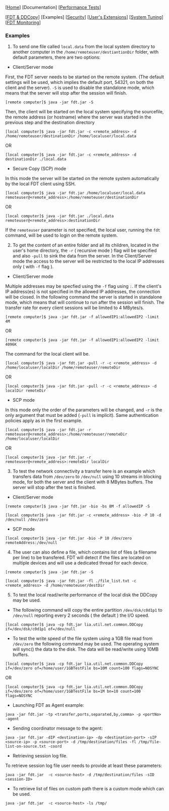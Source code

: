 [[Home](index.md)]  [Documentation]  [[Performance Tests](perf-disk-to-disk.md)]

[[FDT & DDCopy](doc-fdt-ddcopy.md)]   [Examples]   [[Security](doc-security.md)]    [[User's Extensions](doc-user-extensions.md)]    [[System Tuning](doc-system-tuning.md)]    [[FDT Monitoring](doc-opentsdb.md)]

### Examples

1. To send one file called `local.data` from the local system
directory to another computer
in the `/home/remoteuser/destiantionDir` folder, with default
parameters, there are two options:

- Client/Server mode

First, the FDT server needs to be started on the remote system. (The default settings will be used, which implies the default port, 54321, on both the client and the server). `-S` is used to disable the standalone mode, which means that the server will stop after the session will finish.

```
[remote computer]$ java -jar fdt.jar -S
```

Then, the client will be started on the local system specifying the sourcefile, the remote address (or hostname) where the server was started in the previous step and the destination directory
        
```
[local computer]$ java -jar fdt.jar -c <remote_address> -d /home/remoteuser/destinationDir /home/localuser/local.data
```

OR

```
[local computer]$ java -jar fdt.jar -c <remote_address> -d destinationDir ./local.data
```

- Secure Copy (SCP) mode

In this mode the server will be started on the remote system automatically by the local FDT client using SSH.

```
[local computer]$ java -jar fdt.jar /home/localuser/local.data remoteuser@<remote_address>:/home/remoteuser/destinationDir
```

OR

```
[local computer]$ java -jar fdt.jar ./local.data remoteuser@<remote_address>:destinationDir
```

If the `remoteuser` parameter is not specified, the local user, running the `fdt` command, will be used to login on the remote system.

2. To get the content of an entire folder and all its children,
located in the user's home directory, the `-r` ( recursive
mode ) flag will be specified and also `-pull` to sink the data from the
server. In the Client/Server mode the access to the server will be
restricted to the local IP addresses only ( with `-f` flag ).

- Client/Server mode

Multiple addresses may be specfied using the `-f` flag using `:`. If the client's IP address(es) is not specified in the allowed IP addresses, the connection will be closed. In the following command the server is started in standalone mode, which means that will continue to run after the session will finish. The transfer rate for every client sessions will be limited to 4 MBytes/s.

```
[remote computer]$ java -jar fdt.jar -f allowedIP1:allowedIP2 -limit 4M
```

OR

```
[remote computer]$ java -jar fdt.jar -f allowedIP1:allowedIP2 -limit 4096K
```

The command for the local client will be.

```
[local computer]$ java -jar fdt.jar -pull -r -c <remote_address> -d /home/localuser/localDir /home/remoteuser/remoteDir
```

OR

```
[local computer]$ java -jar fdt.jar -pull -r -c <remote_address> -d localDir remoteDir
```

- SCP mode

In this mode only the order of the parameters will be changed, and `-r` is the only argument that must be added (`-pull` is implicit). Same authentication policies apply as in the first example.

```
[local computer]$ java -jar fdt.jar -r  remoteuser@<remote_address>:/home/remoteuser/remoteDir /home/localuser/localDir
```

OR

```
[local computer]$ java -jar fdt.jar -r remoteuser@<remote_address>:remoteDir localDir
```

3. To test the network connectivity a transfer here is an example
which transfers data from `/dev/zero` to `/dev/null` using 10 streams in
blocking mode, for both the server and the client with 8 MBytes
buffers. The server will stop after the test is finished.

- Client/Server mode

```
[remote computer]$ java -jar fdt.jar -bio -bs 8M -f allowedIP -S
```

```
[local computer]$ java -jar fdt.jar -c <remote_address> -bio -P 10 -d /dev/null /dev/zero
```

- SCP mode

```
[local computer]$ java -jar fdt.jar -bio -P 10 /dev/zero remoteAddress:/dev/null
```

4. The user can also define a file, which contains list of files (a filename per line)
to be transfered. FDT will detect if the files are located on multiple
devices and will use a dedicated thread for each device.

```
[remote computer]$ java -jar fdt.jar -S
```

```
[local computer]$ java -jar fdt.jar -fl ./file_list.txt -c <remote_address> -d /home/remoteuser/destDir
```

5. To test the local read/write performance of the local disk the
DDCopy may be used.

- The following command will copy the entire partition
`/dev/dsk/c0d1p1` to `/dev/null` reporting every 2 seconds ( the default )
the I/O speed.

```
[local computer]$ java -cp fdt.jar lia.util.net.common.DDCopy if=/dev/dsk/c0d1p1 of=/dev/null
```

- To test the write speed of the file system using a 1GB file
read from `/dev/zero` the following command may be used. The operating
system will sync() the data to the disk. The data will be read/write
using 10MB buffers.

```
[local computer]$ java -cp fdt.jar lia.util.net.common.DDCopy if=/dev/zero of=/home/user/1GBTestFile bs=10M count=100 flags=NOSYNC
```

OR

```
[local computer]$ java -cp fdt.jar lia.util.net.common.DDCopy if=/dev/zero of=/home/user/1GBTestFile bs=1M bn=10 count=100 flags=NOSYNC
```

- Launching FDT as Agent example:

```
java -jar fdt.jar -tp <transfer,ports,separated,by,comma> -p <portNo> -agent
```

- Sending coordinator message to the agent:

```
java -jar fdt.jar -dIP <destination-ip> -dp <destination-port> -sIP <source-ip> -p <source-port> -d /tmp/destination/files -fl /tmp/file-list-on-source.txt -coord
```
- Retrieving session log file. 

To retrieve session log file user needs to provide at least these parameters:

```
java -jar fdt.jar  -c <source-host> -d /tmp/destination/files -sID <session-ID>
```

- To retrieve list of files on custom path there is a custom mode which can be used.

```
java -jar fdt.jar  -c <source-host> -ls /tmp/
```




